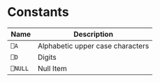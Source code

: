 # Constants

| Name | Description |
| --- | --- |
| `⎕A` | Alphabetic upper case characters |
| `⎕D` | Digits |
| `⎕NULL` | Null Item |
